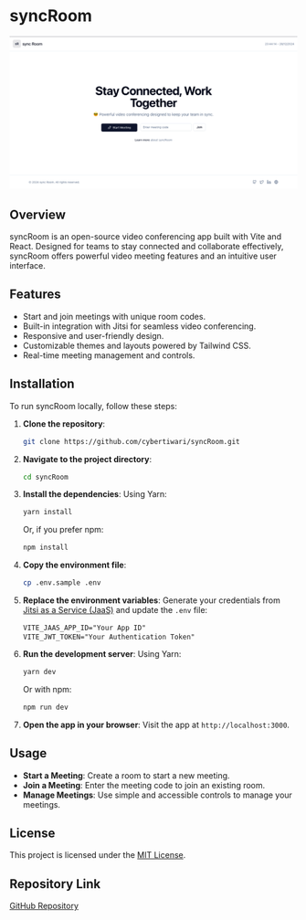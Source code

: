# syncRoom

![Project Screenshot](./src/assets/homepage.png)

## Overview
syncRoom is an open-source video conferencing app built with Vite and React. Designed for teams to stay connected and collaborate effectively, syncRoom offers powerful video meeting features and an intuitive user interface.

## Features
- Start and join meetings with unique room codes.
- Built-in integration with Jitsi for seamless video conferencing.
- Responsive and user-friendly design.
- Customizable themes and layouts powered by Tailwind CSS.
- Real-time meeting management and controls.

## Installation
To run syncRoom locally, follow these steps:

1. **Clone the repository**:
   ```bash
   git clone https://github.com/cybertiwari/syncRoom.git
   ```

2. **Navigate to the project directory**:
   ```bash
   cd syncRoom
   ```

3. **Install the dependencies**:
   Using Yarn:
   ```bash
   yarn install
   ```
   Or, if you prefer npm:
   ```bash
   npm install
   ```

4. **Copy the environment file**:
   ```bash
   cp .env.sample .env
   ```

5. **Replace the environment variables**:
   Generate your credentials from [Jitsi as a Service (JaaS)](https://jaas.8x8.vc/#/apikeys) and update the `.env` file:

   ```env
   VITE_JAAS_APP_ID="Your App ID"
   VITE_JWT_TOKEN="Your Authentication Token"
   ```

6. **Run the development server**:
   Using Yarn:
   ```bash
   yarn dev
   ```
   Or with npm:
   ```bash
   npm run dev
   ```

7. **Open the app in your browser**:
   Visit the app at `http://localhost:3000`.

## Usage
- **Start a Meeting**: Create a room to start a new meeting.
- **Join a Meeting**: Enter the meeting code to join an existing room.
- **Manage Meetings**: Use simple and accessible controls to manage your meetings.

## License
This project is licensed under the [MIT License](https://github.com/cybertiwari/syncRoom/blob/main/LICENSE).

## Repository Link
[GitHub Repository](https://github.com/cybertiwari/syncRoom)
